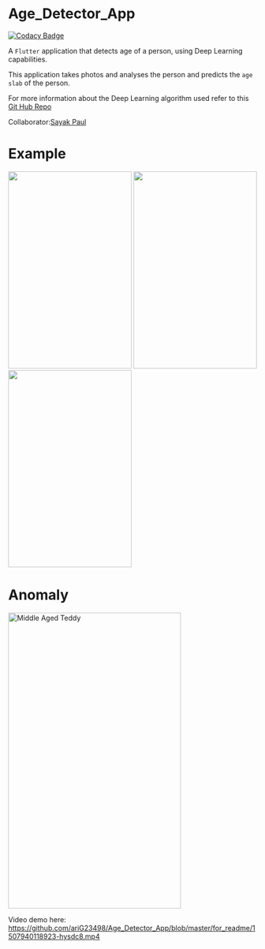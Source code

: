# Age_Detector_App

[![Codacy Badge](https://api.codacy.com/project/badge/Grade/8f827476f90c4058a99c93fa9608930f)](https://app.codacy.com/app/ariG23498/Age_Detector_App?utm_source=github.com&utm_medium=referral&utm_content=ariG23498/Age_Detector_App&utm_campaign=Badge_Grade_Dashboard)

A `Flutter` application that detects age of a person, using Deep Learning capabilities.

This application takes photos and analyses the person and predicts the `age slab` of the person.

For more information about the Deep Learning algorithm used refer to this <a href="https://github.com/sayakpaul/Age-Detection-of-Indian-Actors">Git Hub Repo<a><br>

Collaborator:<a href="https://www.linkedin.com/in/sayak-paul/">Sayak Paul<a>

# Example
<img src="https://github.com/ariG23498/Age_Detector_App/blob/master/for_readme/age2.png" height="400" width="250">

<img src="https://github.com/ariG23498/Age_Detector_App/blob/master/for_readme/age3.png" height="400" width="250">

<img src="https://github.com/ariG23498/Age_Detector_App/blob/master/for_readme/age4.png" height="400" width="250">

# Anomaly
<img src="https://github.com/ariG23498/Age_Detector_App/blob/master/for_readme/teddy.jpeg" height="600" width="350" title="Middle Aged Teddy">

Video demo here: https://github.com/ariG23498/Age_Detector_App/blob/master/for_readme/1507940118923-hysdc8.mp4
